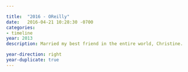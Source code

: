 ```yaml
---

title:  "2016 - OReilly"
date:   2016-04-21 10:28:30 -0700
categories:
- timeline
year: 2013
description: Married my best friend in the entire world, Christine.

year-direction: right
year-duplicate: true
---
```

